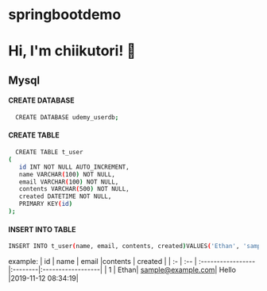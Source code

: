 # springbootdemo
# Hi, I'm chiikutori! 👋
## Mysql
#### CREATE DATABASE
```bash
  CREATE DATABASE udemy_userdb;
```
#### CREATE TABLE
```bash
  CREATE TABLE t_user
(
   id INT NOT NULL AUTO_INCREMENT,
   name VARCHAR(100) NOT NULL,
   email VARCHAR(100) NOT NULL,
   contents VARCHAR(500) NOT NULL,
   created DATETIME NOT NULL,
   PRIMARY KEY(id)
);
```
#### INSERT INTO TABLE
```bash
INSERT INTO t_user(name, email, contents, created)VALUES('Ethan', 'sample@example.com', 'Hello', '2019-11-12 08:34:19');
```
example:
| id | name |       email       |contents |      created      |
| :- | :--  | :-----------------|:--------|:------------------|
|  1 | Ethan| sample@example.com|  Hello  |2019-11-12 08:34:19|

